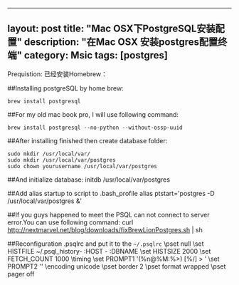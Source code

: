 
---
layout: post
title: "Mac OSX下PostgreSQL安装配置"
description: "在Mac OSX 安装postgres配置终端"
category: Msic
tags: [postgres]
---

Prequistion: 已经安装Homebrew：

##Installing postgreSQL by home brew:

    brew install postgresql

##For my old mac book pro, I will use following command:

    brew install postgresql --no-python --without-ossp-uuid

##After installing finished then create database folder:

	sudo mkdir /usr/local/var/
	sudo mkdir /usr/local/var/postgres
	sudo chown yourusername /usr/local/var/postgres

##And initialize database:
	initdb /usr/local/var/postgres

##Add alias startup to script to .bash_profile
	alias ptstart='postgres -D /usr/local/var/postgres &'

##If you guys happened to meet the PSQL  can not connect to server error.You can use following command:
	curl http://nextmarvel.net/blog/downloads/fixBrewLionPostgres.sh | sh

##Reconfiguration .psqlrc and put it to the `~/.psqlrc`
	\pset null <NULL>
	\set HISTFILE ~/.psql_history- :HOST - :DBNAME
	\set HISTSIZE 2000
	\set FETCH_COUNT 1000
	\timing
	\set PROMPT1 '(%n@%M:%>) [%/] > '
	\set PROMPT2 ''
	\encoding unicode
	\pset border 2
	\pset format wrapped
	\pset pager off
